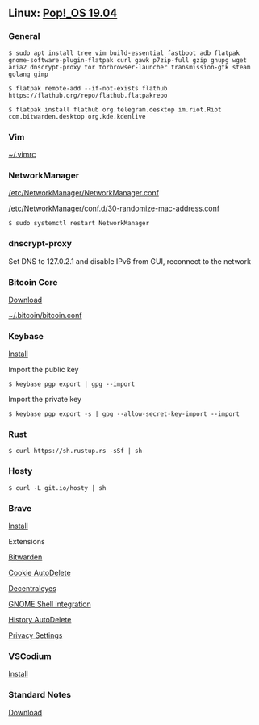 ## Linux: [Pop!_OS 19.04](https://system76.com/pop)

### General

`$ sudo apt install tree vim build-essential fastboot adb flatpak gnome-software-plugin-flatpak curl gawk p7zip-full gzip gnupg wget aria2 dnscrypt-proxy tor torbrowser-launcher transmission-gtk steam golang gimp`

`$ flatpak remote-add --if-not-exists flathub https://flathub.org/repo/flathub.flatpakrepo`

`$ flatpak install flathub org.telegram.desktop im.riot.Riot com.bitwarden.desktop org.kde.kdenlive`

### Vim

[~/.vimrc](https://raw.githubusercontent.com/astrolince/configs/master/~/.vimrc)

### NetworkManager

[/etc/NetworkManager/NetworkManager.conf](https://raw.githubusercontent.com/astrolince/configs/master/etc/NetworkManager/NetworkManager.conf)

[/etc/NetworkManager/conf.d/30-randomize-mac-address.conf](https://raw.githubusercontent.com/astrolince/configs/master/etc/NetworkManager/conf.d/30-randomize-mac-address.conf)

`$ sudo systemctl restart NetworkManager`

### dnscrypt-proxy

Set DNS to 127.0.2.1 and disable IPv6 from GUI, reconnect to the network

### Bitcoin Core

[Download](https://bitcoincore.org/en/download/)

[~/.bitcoin/bitcoin.conf](https://raw.githubusercontent.com/astrolince/configs/master/~/.bitcoin/bitcoin.conf)

### Keybase

[Install](https://keybase.io/docs/the_app/install_linux)

Import the public key

`$ keybase pgp export | gpg --import`

Import the private key

`$ keybase pgp export -s | gpg --allow-secret-key-import --import`

### Rust

`$ curl https://sh.rustup.rs -sSf | sh`

### Hosty

`$ curl -L git.io/hosty | sh`

### Brave

[Install](https://brave-browser.readthedocs.io/en/latest/installing-brave.html#linux)

Extensions

[Bitwarden](https://chrome.google.com/webstore/detail/bitwarden-free-password-m/nngceckbapebfimnlniiiahkandclblb)

[Cookie AutoDelete](https://chrome.google.com/webstore/detail/cookie-autodelete/fhcgjolkccmbidfldomjliifgaodjagh)

[Decentraleyes](https://chrome.google.com/webstore/detail/decentraleyes/ldpochfccmkkmhdbclfhpagapcfdljkj)

[GNOME Shell integration](https://chrome.google.com/webstore/detail/gnome-shell-integration/gphhapmejobijbbhgpjhcjognlahblep)

[History AutoDelete](https://chrome.google.com/webstore/detail/history-autodelete/bhfakmaiadhflpjloimlagikhodjiefj)

[Privacy Settings](https://chrome.google.com/webstore/detail/privacy-settings/ijadljdlbkfhdoblhaedfgepliodmomj)

### VSCodium

[Install](https://github.com/VSCodium/vscodium/releases)

### Standard Notes

[Download](https://standardnotes.org/extensions?downloaded=linux)
